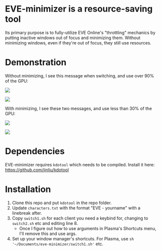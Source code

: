 # EVE-minimizer is a resource-saving tool

Its primary purpose is to fully-utilize EVE Online's "throttling" mechanics by putting inactive windows out of focus and minimizing them. Without minimizing windows, even if they're out of focus, they still use resources.

# Demonstration

Without minimizing, I see this message when switching, and use over 90% of the GPU:

![](https://i.imgur.com/DNjdWlJ.png)

![](https://i.imgur.com/WT68EQP.png) 

With minimizing, I see these two messages, and use less than 30% of the GPU:

![](https://i.imgur.com/RL25rqR.png)

![](https://i.imgur.com/NxriGDH.png)

# Dependencies

EVE-minimizer requires `kdotool` which needs to be compiled. Install it here: https://github.com/jinliu/kdotool

# Installation

1) Clone this repo and put `kdotool` in the repo folder.
2) Update `characters.txt` with the format "EVE - yourname" with a linebreak after.
3) Copy `switch1.sh` for each client you need a keybind for, changing to `switch2.sh` etc and editing line 8.
   - Once I figure out how to use arguments in Plasma's Shortcuts menu, I'll remove this and use args.
5) Set up your window manager's shortcuts. For Plasma, use `sh '~/Documents/eve-minimizer/switch1.sh'` etc.
